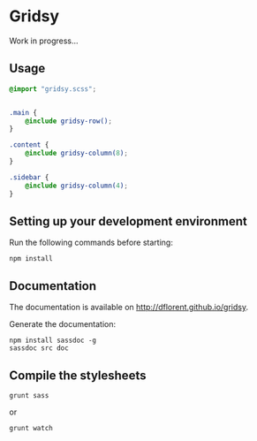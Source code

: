 Gridsy
======

Work in progress...

Usage
-----

```scss
@import "gridsy.scss";


.main {
    @include gridsy-row();
}

.content {
    @include gridsy-column(8);
}

.sidebar {
    @include gridsy-column(4);
}
```

Setting up your development environment
---------------------------------------

Run the following commands before starting:

```
npm install
```

Documentation
-------------

The documentation is available on http://dflorent.github.io/gridsy.

Generate the documentation:

```
npm install sassdoc -g
sassdoc src doc
```

Compile the stylesheets
----------------------------------

```
grunt sass
```
or
```
grunt watch
```
